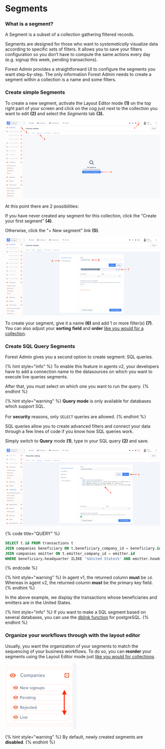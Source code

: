 # Segments

### What is a segment? <a href="#what-is-a-segment" id="what-is-a-segment"></a>

A Segment is a subset of a collection gathering filtered records.

Segments are designed for those who want to _systematically_ visualize data according to specific sets of filters. It allows you to save your filters configuration so you don’t have to compute the same actions every day (e.g. signup this week, pending transactions).

Forest Admin provides a straightforward UI to configure the segments you want step-by-step. The only information Forest Admin needs to create a segment within a collection is a name and some filters.

### Create simple Segments

To create a new segment, activate the Layout Editor mode **(1)** on the top right part of your screen and click on the cog just next to the collection you want to edit **(2)** and select the _Segments_ tab **(3).**&#x20;

![](<../.gitbook/assets/2019-07-01_16.59.51.png>)

At this point there are 2 possibilities:

If you have never created any segment for this collection, click the "Create your first segment" **(4)**.

Otherwise, click the "+ New segment" link **(5)**.

![](<../.gitbook/assets/2019-07-01_17.02.33.png>)

To create your segment, give it a name **(6)** and add 1 or more filter(s) **(7)**. \
You can also adjust your **sorting** **field** and **order** [like you would for a collection](manage-your-collection-settings.md#general-tab).

### Create SQL Query Segments

Forest Admin gives you a second option to create segment: SQL queries.&#x20;

{% hint style="info" %}
To enable this feature in agents v2, your developers have to add a connection name to the datasources on which you want to execute live queries segments.

After that, you must select on which one you want to run the query.
{% endhint %}

{% hint style="warning" %}
**Query** **mode** is only available for databases which support SQL.\
\
For **security** reasons, only `SELECT` queries are allowed.
{% endhint %}

SQL queries allow you to create advanced filters and connect your data through a few lines of code if you know how SQL queries work.

Simply switch to **Query** mode **(1)**, type in your SQL query **(2)** and save.

![](<../.gitbook/assets/2019-07-01_17.19.49.png>)

{% code title="QUERY" %}
```sql
SELECT t.id FROM transactions t
JOIN companies beneficiary ON t.beneficiary_company_id = beneficiary.id
JOIN companies emitter ON t.emitter_company_id = emitter.id
WHERE beneficiary.headquarter ILIKE '%United States%' AND emitter.headquarter ILIKE '%United States%'
```
{% endcode %}

{% hint style="warning" %}
In agent v1, the returned column **must** be `id`.&#x20;
Whereas in agent v2, the returned column **must** be the primary key field.&#x20;
{% endhint %}

In the above example, we display the transactions whose beneficiaries and emitters are in the United States.

{% hint style="info" %}
If you want to make a SQL segment based on several databases, you can use the [dblink function](https://www.postgresql.org/docs/10/contrib-dblink-function.html) for postgreSQL.
{% endhint %}

### Organize your workflows through with the layout editor ​

Usually, you want the organization of your segments to match the sequencing of your business workflows. To do so, you can **reorder** your segments using the Layout Editor mode just [like you would for collections](../getting-started/master-your-ui/using-the-layout-editor-mode/#reorder-collections-and-fields).

![](<../.gitbook/assets/2019-07-01_17.30.22.png>)

{% hint style="warning" %}
By default, newly created segments are **disabled**.
{% endhint %}

